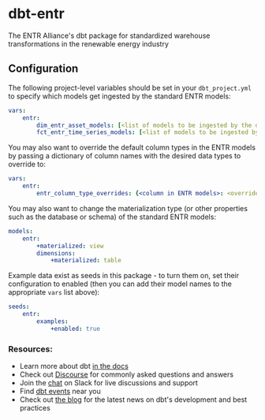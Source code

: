 # dbt-entr
The ENTR Alliance's dbt package for standardized warehouse transformations in the renewable energy industry

## Configuration

The following project-level variables should be set in your `dbt_project.yml` to specify which models get ingested by the standard ENTR models:
```yml
vars:
    entr:
        dim_entr_asset_models: [<list of models to be ingested by the dim_entr_asset dimensional model from this package>]
        fct_entr_time_series_models: [<list of models to be ingested by the fct_entr_reanalysis_data fact model from this package>]
```

You may also want to override the default column types in the ENTR models by passing a dictionary of column names with the desired data types to override to:
```yml
vars:
    entr:
        entr_column_type_overrides: {<column in ENTR models>: <override datatype>}
```

You may also want to change the materialization type (or other properties such as the database or schema) of the standard ENTR models:
```yml
models:
    entr:
        +materialized: view
        dimensions:
            +materialized: table
```

Example data exist as seeds in this package - to turn them on, set their configuration to enabled (then you can add their model names to the appropriate `vars` list above):
```yml
seeds:
    entr:
        examples:
            +enabled: true
```

### Resources:
- Learn more about dbt [in the docs](https://docs.getdbt.com/docs/introduction)
- Check out [Discourse](https://discourse.getdbt.com/) for commonly asked questions and answers
- Join the [chat](https://community.getdbt.com/) on Slack for live discussions and support
- Find [dbt events](https://events.getdbt.com) near you
- Check out [the blog](https://blog.getdbt.com/) for the latest news on dbt's development and best practices
